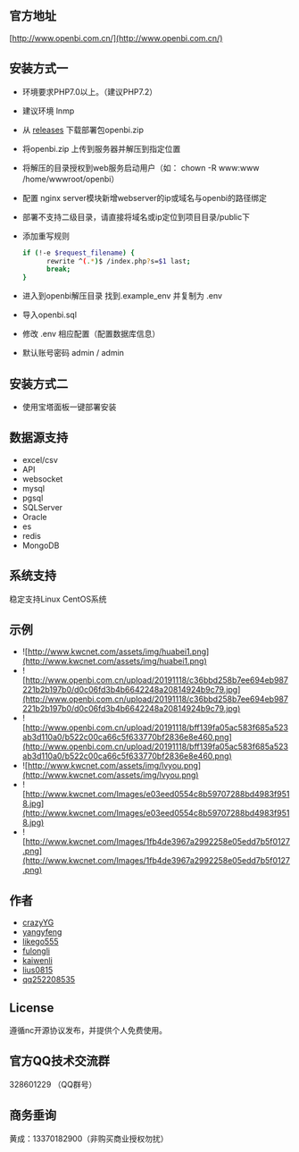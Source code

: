 ## 官方地址

[http://www.openbi.com.cn/](http://www.openbi.com.cn/)

## 安装方式一

- 环境要求PHP7.0以上。（建议PHP7.2）

- 建议环境 lnmp

- 从 [releases](https://github.com/openBI-kwc/openBI/releases/) 下载部署包openbi.zip

- 将openbi.zip 上传到服务器并解压到指定位置

- 将解压的目录授权到web服务启动用户（如： chown -R www:www /home/wwwroot/openbi）

- 配置 nginx server模块新增webserver的ip或域名与openbi的路径绑定

- 部署不支持二级目录，请直接将域名或ip定位到项目目录/public下

- 添加重写规则

  ```bash
  if (!-e $request_filename) {
        rewrite ^(.*)$ /index.php?s=$1 last;
        break;
  }
  ```

- 进入到openbi解压目录 找到.example_env 并复制为 .env 

- 导入openbi.sql

- 修改 .env 相应配置（配置数据库信息）

- 默认账号密码 admin / admin

## 安装方式二

- 使用宝塔面板一键部署安装

## 数据源支持

- excel/csv
- API
- websocket
- mysql
- pgsql
- SQLServer
- Oracle
- es
- redis
- MongoDB
## 系统支持
稳定支持Linux CentOS系统 
## 示例

- ![http://www.kwcnet.com/assets/img/huabei1.png](http://www.kwcnet.com/assets/img/huabei1.png)
- ![http://www.openbi.com.cn/upload/20191118/c36bbd258b7ee694eb987221b2b197b0/d0c06fd3b4b6642248a20814924b9c79.jpg](http://www.openbi.com.cn/upload/20191118/c36bbd258b7ee694eb987221b2b197b0/d0c06fd3b4b6642248a20814924b9c79.jpg)
- ![http://www.openbi.com.cn/upload/20191118/bff139fa05ac583f685a523ab3d110a0/b522c00ca66c5f633770bf2836e8e460.png](http://www.openbi.com.cn/upload/20191118/bff139fa05ac583f685a523ab3d110a0/b522c00ca66c5f633770bf2836e8e460.png)
- ![http://www.kwcnet.com/assets/img/lvyou.png](http://www.kwcnet.com/assets/img/lvyou.png)
- ![http://www.kwcnet.com/Images/e03eed0554c8b59707288bd4983f9518.jpg](http://www.kwcnet.com/Images/e03eed0554c8b59707288bd4983f9518.jpg)
- ![http://www.kwcnet.com/Images/1fb4de3967a2992258e05edd7b5f0127.png](http://www.kwcnet.com/Images/1fb4de3967a2992258e05edd7b5f0127.png)

## 作者

- [crazyYG](https://github.com/crazyYG)
- [yangyfeng](https://github.com/yangyfeng)
- [likego555](https://github.com/likego555)
- [fulongli](https://github.com/fulongli)
- [kaiwenli](https://github.com/kaiwenli)
- [lius0815](https://github.com/lius0815)
- [qq252208535](https://github.com/qq252208535)

## License

遵循nc开源协议发布，并提供个人免费使用。

## 官方QQ技术交流群

328601229 （QQ群号）


## 商务垂询
黄成：13370182900（非购买商业授权勿扰）
